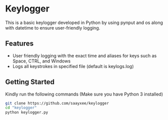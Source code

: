 # Keylogger
This is a basic keylogger developed in Python by using pynput and os along with datetime to ensure user-friendly logging.

## Features
- User friendly logging with the exact time and aliases for keys such as Space, CTRL, and Windows 
- Logs all keystrokes in specified file (default is keylogs.log)

## Getting Started 
Kindly run the following commands (Make sure you have Python 3 installed)

```bash
git clone https://github.com/saayxee/keylogger
cd "keylogger"
python keylogger.py
```
